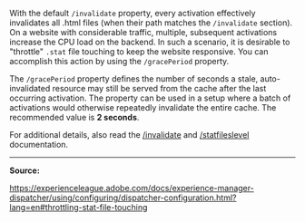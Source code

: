 With the default `/invalidate` property, every activation effectively invalidates all .html files (when their path matches the `/invalidate` section). On a website with considerable traffic, multiple, subsequent activations increase the CPU load on the backend. In such a scenario, it is desirable to "throttle" `.stat` file touching to keep the website responsive. You can accomplish this action by using the `/gracePeriod` property.

The `/gracePeriod` property defines the number of seconds a stale, auto-invalidated resource may still be served from the cache after the last occurring activation. The property can be used in a setup where a batch of activations would otherwise repeatedly invalidate the entire cache. The recommended value is **2 seconds**.

For additional details, also read the [/invalidate](https://experienceleague.adobe.com/docs/experience-manager-dispatcher/using/configuring/dispatcher-configuration.html?lang=en#automatically-invalidating-cached-files) and [/statfileslevel](https://experienceleague.adobe.com/docs/experience-manager-dispatcher/using/configuring/dispatcher-configuration.html?lang=en#invalidating-files-by-folder-level) documentation.

---

**Source:**

https://experienceleague.adobe.com/docs/experience-manager-dispatcher/using/configuring/dispatcher-configuration.html?lang=en#throttling-stat-file-touching
